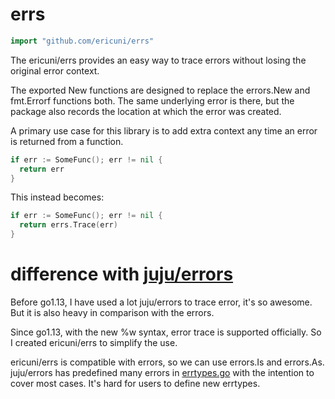 # errs
```go
import "github.com/ericuni/errs"
```

The ericuni/errs provides an easy way to trace errors without losing the original error context.

The exported New functions are designed to replace the errors.New and fmt.Errorf functions both. The same underlying
error is there, but the package also records the location at which the error was created.

A primary use case for this library is to add extra context any time an error is returned from a function.
```go
if err := SomeFunc(); err != nil {
  return err
}
```
This instead becomes:
```go
if err := SomeFunc(); err != nil {
  return errs.Trace(err)
}
```

# difference with [juju/errors](https://github.com/juju/errors)
Before go1.13, I have used a lot juju/errors to trace error, it's so awesome.
But it is also heavy in comparison with the errors.

Since go1.13, with the new %w syntax, error trace is supported officially.
So I created ericuni/errs to simplify the use.

ericuni/errs is compatible with errors, so we can use errors.Is and errors.As. juju/errors has predefined many errors in
[errtypes.go](https://github.com/juju/errors/blob/master/errortypes.go) with the intention to cover most cases.
It's hard for users to define new errtypes.
